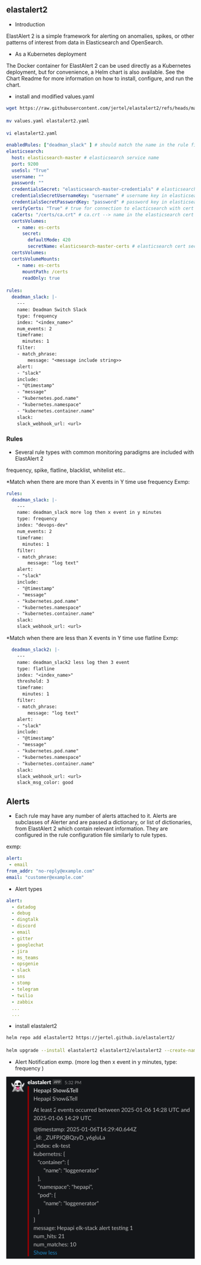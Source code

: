 
## elastalert2

- Introduction

ElastAlert 2 is a simple framework for alerting on anomalies, spikes, or other patterns of interest from data in Elasticsearch and OpenSearch.


- As a Kubernetes deployment

The Docker container for ElastAlert 2 can be used directly as a Kubernetes deployment, but for convenience, a Helm chart is also available. See the Chart Readme for more information on how to install, configure, and run the chart.

- install and modified values.yaml

```bash
wget https://raw.githubusercontent.com/jertel/elastalert2/refs/heads/master/chart/elastalert2/values.yaml

mv values.yaml elastalert2.yaml 

vi elastalert2.yaml 
````

```yaml
enabledRules: ["deadman_slack" ] # should match the name in the rule field
elasticsearch:
  host: elasticsearch-master # elasticsearch service name
  port: 9200
  useSsl: "True"
  username: ""
  password: ""
  credentialsSecret: "elasticsearch-master-credentials" # elasticsearch secret name for user-password credential
  credentialsSecretUsernameKey: "username" # username key in elasticsearch secret
  credentialsSecretPasswordKey: "password" # password key in elasticsearch secret
  verifyCerts: "True" # true for connection to elacticsearch with cert
  caCerts: "/certs/ca.crt" # ca.crt --> name in the elasticsearch cert secret
  certsVolumes:
    - name: es-certs
      secret:
        defaultMode: 420
        secretName: elasticsearch-master-certs # elasticsearch cert secret name
  certsVolumes:
  certsVolumeMounts:
    - name: es-certs
      mountPath: /certs
      readOnly: true

rules:
  deadman_slack: |-
    ---
    name: Deadman Switch Slack  
    type: frequency
    index: "<index_name>" 
    num_events: 2
    timeframe:
      minutes: 1
    filter:
    - match_phrase:
        message: "<message include string>>
    alert:
    - "slack"
    include:
    - "@timestamp"
    - "message"
    - "kubernetes.pod.name"
    - "kubernetes.namespace"
    - "kubernetes.container.name"
    slack:
    slack_webhook_url: <url>
```

### Rules

- Several rule types with common monitoring paradigms are included with ElastAlert 2

frequency, spike, flatline, blacklist, whitelist etc..

*Match when there are more than X events in Y time use frequency
Exmp:

```yaml
rules:
  deadman_slack: |-
    ---
    name: deadman_slack more log then x event in y minutes
    type: frequency
    index: "devops-dev"
    num_events: 2
    timeframe:
      minutes: 1
    filter:
    - match_phrase:
        message: "log text"
    alert:
    - "slack"
    include:
    - "@timestamp"
    - "message"
    - "kubernetes.pod.name"
    - "kubernetes.namespace"
    - "kubernetes.container.name"
    slack:
    slack_webhook_url: <url>

```

*Match when there are less than X events in Y time use flatline
Exmp:

```yaml
  deadman_slack2: |-
    ---
    name: deadman_slack2 less log then 3 event
    type: flatline
    index: "<index_name>"
    threshold: 3
    timeframe:
      minutes: 1
    filter:
    - match_phrase:
        message: "log text"
    alert:
    - "slack"
    include:
    - "@timestamp"
    - "message"
    - "kubernetes.pod.name"
    - "kubernetes.namespace"
    - "kubernetes.container.name"
    slack:
    slack_webhook_url: <url>
    slack_msg_color: good
```


## Alerts

- Each rule may have any number of alerts attached to it. Alerts are subclasses of Alerter and are passed a dictionary, or list of dictionaries, from ElastAlert 2 which contain relevant information. They are configured in the rule configuration file similarly to rule types.

exmp:

```yaml
alert:
 - email
from_addr: "no-reply@example.com"
email: "customer@example.com"
```

- Alert types

```yaml
alert:
  - datadog
  - debug
  - dingtalk
  - discord
  - email
  - gitter
  - googlechat
  - jira
  - ms_teams
  - opsgenie
  - slack
  - sns
  - stomp
  - telegram
  - twilio
  - zabbix
  ...
  ...

```

- install elastalert2 

```bash
helm repo add elastalert2 https://jertel.github.io/elastalert2/

helm upgrade --install elastalert2 elastalert2/elastalert2 --create-namespace -n logging -f elastalert2.yaml 
```

- Alert Notification exmp. (more log then x event in y minutes, type: frequency )

![alt text](images/elastalert1.png)